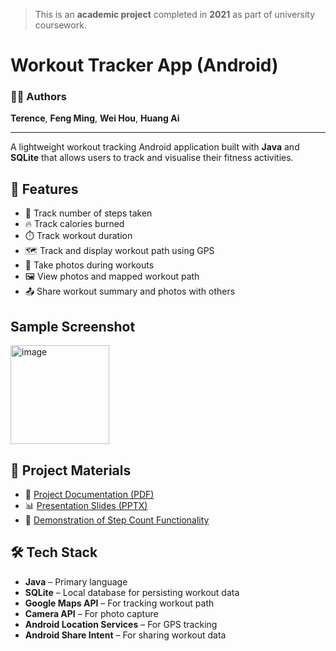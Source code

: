 > This is an **academic project** completed in **2021** as part of university coursework.

# Workout Tracker App (Android)

### 👨‍💻 Authors
**Terence**, **Feng Ming**, **Wei Hou**, **Huang Ai**

---

A lightweight workout tracking Android application built with **Java** and **SQLite** that allows users to track and visualise their fitness activities.

## 📱 Features

- 🚶 Track number of steps taken  
- 🔥 Track calories burned  
- ⏱️ Track workout duration  
- 🗺️ Track and display workout path using GPS  
- 📸 Take photos during workouts  
- 🖼️ View photos and mapped workout path  
- 📤 Share workout summary and photos with others  

## Sample Screenshot
<img width="158" alt="image" src="https://github.com/user-attachments/assets/1499ea18-7a18-4406-96cc-55ee4e2adbc4" />


## 📄 Project Materials

- 📘 [Project Documentation (PDF)](https://github.com/user-attachments/files/20025691/Android-Workout-App-Documentation.pdf)
- 📊 [Presentation Slides (PPTX)](https://github.com/user-attachments/files/20025688/Presentation_Slides.pptx)
- 🎥 [Demonstration of Step Count Functionality](https://github.com/user-attachments/assets/372eda37-9b29-4224-b829-93f48907a25c)

## 🛠️ Tech Stack

- **Java** – Primary language  
- **SQLite** – Local database for persisting workout data  
- **Google Maps API** – For tracking workout path  
- **Camera API** – For photo capture  
- **Android Location Services** – For GPS tracking  
- **Android Share Intent** – For sharing workout data  

